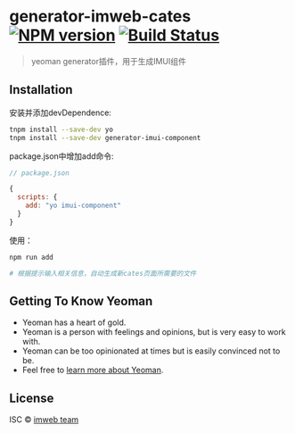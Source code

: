 # generator-imweb-cates [![NPM version](https://img.shields.io/npm/v/generator-imui-component.svg)](https://www.npmjs.com/package/generator-imui-component) [![Build Status](https://travis-ci.org/imweb/generator-imui-component.svg?branch=master)](https://travis-ci.org/imweb/generator-imui-component)
> yeoman generator插件，用于生成IMUI组件

## Installation

安装并添加devDependence:

```bash
tnpm install --save-dev yo
tnpm install --save-dev generator-imui-component
```

package.json中增加add命令:

```js
// package.json

{
  scripts: {
    add: "yo imui-component"
  }
}
```

使用：  

```bash
npm run add

# 根据提示输入相关信息，自动生成新cates页面所需要的文件
```
  




## Getting To Know Yeoman

 * Yeoman has a heart of gold.
 * Yeoman is a person with feelings and opinions, but is very easy to work with.
 * Yeoman can be too opinionated at times but is easily convinced not to be.
 * Feel free to [learn more about Yeoman](http://yeoman.io/).

## License

ISC © [imweb team]()


[npm-image]: https://badge.fury.io/js/generator-imweb-cates.svg
[npm-url]: https://npmjs.org/package/generator-imweb-cates
[travis-image]: https://travis-ci.org/riverhan/generator-imweb-cates.svg?branch=master
[travis-url]: https://travis-ci.org/riverhan/generator-imweb-cates
[daviddm-image]: https://david-dm.org/riverhan/generator-imweb-cates.svg?theme=shields.io
[daviddm-url]: https://david-dm.org/riverhan/generator-imweb-cates
